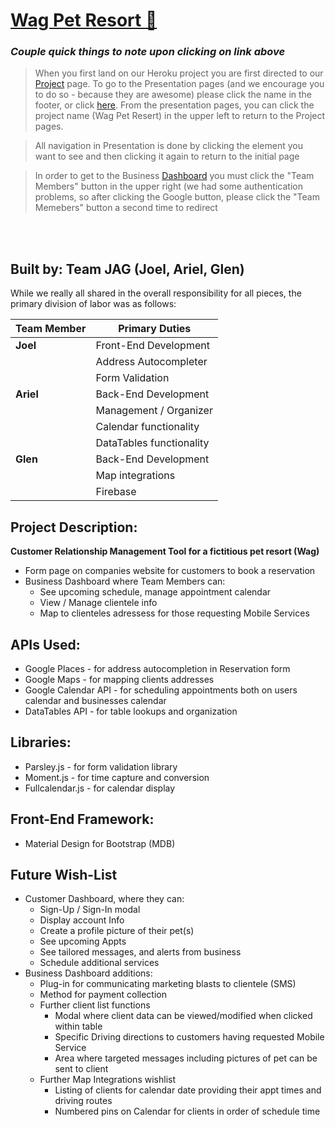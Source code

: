 # [Wag Pet Resort   :dog:](https://wag-pet-resort-project.herokuapp.com)

### *Couple quick things to note upon clicking on link above*
 > When you first land on our Heroku project you are first directed to our [Project](https://wag-pet-resort-project.herokuapp.com) page. To go to the Presentation pages (and we encourage you to do so - because they are awesome) please click the name in the footer, or click [here](https://wag-pet-resort-project.herokuapp.com/presentation.html).  From the presentation pages, you can click the project name (Wag Pet Resert) in the upper left to return to the Project pages.
 
 
 > All navigation in Presentation is done by clicking the element you want to see and then clicking it again to return to the initial page
 
 
 > In order to get to the Business [Dashboard](https://wag-pet-resort-project.herokuapp.com/admin-dashboard.html) you must click the "Team Members" button in the upper right (we had some authentication problems, so after clicking the Google button, please click the "Team Memebers" button a second time to redirect
 
<br>
<br>

## Built by:  Team **JAG** (Joel, Ariel, Glen)

While we really all shared in the overall responsibility for all pieces, the primary division of labor was as follows:

Team Member | Primary Duties
----------- | --------------
**Joel**   | Front-End Development
&nbsp;     | Address Autocompleter
&nbsp;     | Form Validation
**Ariel**  | Back-End Development
&nbsp;     | Management / Organizer
&nbsp;     | Calendar functionality
&nbsp;     | DataTables functionality
**Glen**   | Back-End Development
&nbsp;     | Map integrations
&nbsp;     | Firebase
  

## Project Description: 
**Customer Relationship Management Tool for a fictitious pet resort (Wag)**  
 - Form page on companies website for customers to book a reservation 
 - Business Dashboard where Team Members can:
   - See upcoming schedule, manage appointment calendar
   - View / Manage clientele info
   - Map to clienteles adressess for those requesting Mobile Services
 
## APIs Used:
- Google Places - for address autocompletion in Reservation form
- Google Maps - for mapping clients addresses
- Google Calendar API - for scheduling appointments both on users calendar and businesses calendar
- DataTables API - for table lookups and organization 

## Libraries:
- Parsley.js - for form validation library
- Moment.js - for time capture and conversion
- Fullcalendar.js - for calendar display

## Front-End Framework:
- Material Design for Bootstrap (MDB)


## Future Wish-List
- Customer Dashboard, where they can:
  - Sign-Up / Sign-In modal 
  - Display account Info
  - Create a profile picture of their pet(s)
  - See upcoming Appts
  - See tailored messages, and alerts from business
  - Schedule additional services
- Business Dashboard additions:
  - Plug-in for communicating marketing blasts to clientele (SMS)
  - Method for payment collection
  - Further client list functions
    - Modal where client data can be viewed/modified when clicked within table
    - Specific Driving directions to customers having requested Mobile Service
    - Area where targeted messages including pictures of pet can be sent to client
  - Further Map Integrations wishlist
    - Listing of clients for calendar date providing their appt times and driving routes
    - Numbered pins on Calendar for clients in order of schedule time

